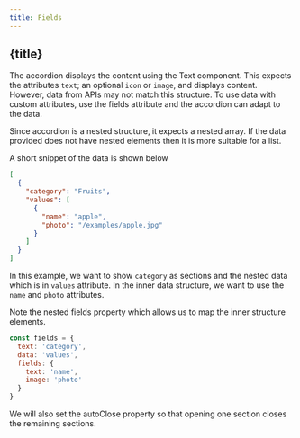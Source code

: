 ```yaml
---
title: Fields
---
```


## {title}

The accordion displays the content using the Text component. This expects the attributes `text`; an
optional `icon` or `image`, and displays content. However, data from APIs may not match this structure.
To use data with custom attributes, use the fields attribute and the accordion can adapt to the data.

Since accordion is a nested structure, it expects a nested array. If the data provided does not have nested elements then it is more suitable for a list.

A short snippet of the data is shown below

```json
[
  {
    "category": "Fruits",
    "values": [
      {
        "name": "apple",
        "photo": "/examples/apple.jpg"
      }
    ]
  }
]
```

In this example, we want to show `category` as sections and the nested data which is in `values` attribute. In the inner data structure, we want to use the `name` and `photo` attributes.

Note the nested fields property which allows us to map the inner structure elements.

```js
const fields = {
  text: 'category',
  data: 'values',
  fields: {
    text: 'name',
    image: 'photo'
  }
}
```

We will also set the autoClose property so that opening one section closes the remaining sections.
